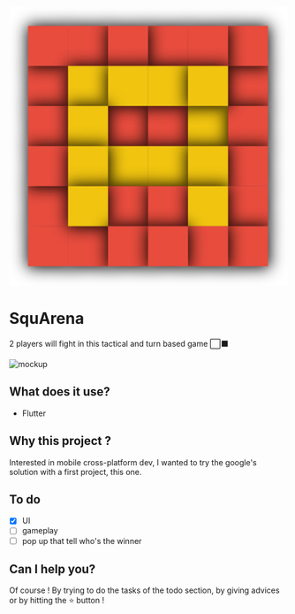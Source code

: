 ![logo](./squarena/assets/images/logo.png)

# SquArena
2 players will fight in this tactical and turn based game ⬜⬛


![mockup](./OpusMundi/Assets/screen2.png)

## What does it use?
  - Flutter

## Why this project ?
Interested in mobile cross-platform dev, I wanted to try the google's solution with a first project, this one.

## To do
- [X] UI
- [ ] gameplay
- [ ] pop up that tell who's the winner

## Can I help you?
Of course ! By trying to do the tasks of the todo section, by giving advices or by hitting the :star: button !
